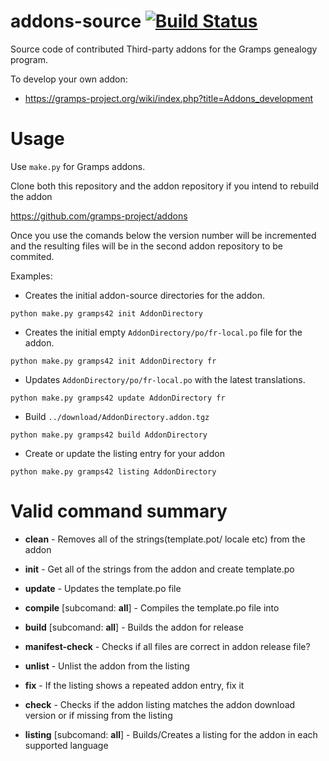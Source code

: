 addons-source [![Build Status](https://travis-ci.org/gramps-project/addons-source.svg?branch=master)](https://travis-ci.org/gramps-project/addons-source)
=============

Source code of contributed Third-party addons for the Gramps genealogy program.

To develop your own addon:

* https://gramps-project.org/wiki/index.php?title=Addons_development

Usage
=====

Use `make.py` for Gramps addons.

Clone both this repository and the addon repository if you intend to rebuild the addon

https://github.com/gramps-project/addons

Once you use the comands below the version number will be incremented and the resulting
files will be in the second addon repository to be commited.

Examples:
* Creates the initial addon-source directories for the addon.
```
python make.py gramps42 init AddonDirectory
```

* Creates the initial empty `AddonDirectory/po/fr-local.po` file for the addon.
```
python make.py gramps42 init AddonDirectory fr
```

* Updates `AddonDirectory/po/fr-local.po` with the latest translations.
```
python make.py gramps42 update AddonDirectory fr
```

* Build `../download/AddonDirectory.addon.tgz`
```
python make.py gramps42 build AddonDirectory
```

* Create or update the listing entry for your addon
```
python make.py gramps42 listing AddonDirectory
```

Valid command summary
=====================

* **clean** - Removes all of the strings(template.pot/ locale etc) from the addon

* **init** - Get all of the strings from the addon and create template.po

* **update** - Updates the template.po file

* **compile** [subcomand: **all**] - Compiles the template.po file into 

* **build**  [subcomand: **all**] - Builds the addon for release

* **manifest-check** - Checks if all files are correct in addon release file?

* **unlist** - Unlist the addon from the listing

* **fix**  - If the listing shows a repeated addon entry, fix it

* **check** - Checks if the addon listing matches the addon download version or if missing from the listing

* **listing** [subcomand: **all**] - Builds/Creates a listing for the addon in each supported language


